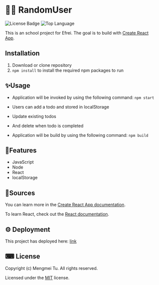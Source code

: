 # 👱‍♂️ RandomUser

![License Badge](https://img.shields.io/badge/license-MIT-green) ![Top Language](https://img.shields.io/github/languages/top/mmeii/employee-directory)

This is an school project for Efrei.
The goal is to build with [Create React App](https://github.com/facebook/create-react-app).

## Installation

1. Download or clone repository
2. `npm install` to install the required npm packages to run

## ✨Usage

* Application will be invoked by using the following command:
    `npm start`

* Users can add a todo and stored in localStorage

* Update existing todos

* And delete when todo is completed

* Application will be build by using the following command:
    `npm build`

## 🎉Features

* JavaScript
* Node
* React
* localStorage

## 🎩Sources

You can learn more in the [Create React App documentation](https://facebook.github.io/create-react-app/docs/getting-started).

To learn React, check out the [React documentation](https://reactjs.org/).

## ⚙ Deployment

This project has deployed here: [link](https://random-user-pc.netlify.app/)
## ⌨ License

  Copyright (c) Mengmei Tu. All rights reserved.
  
  Licensed under the [MIT](LICENSE) license.








